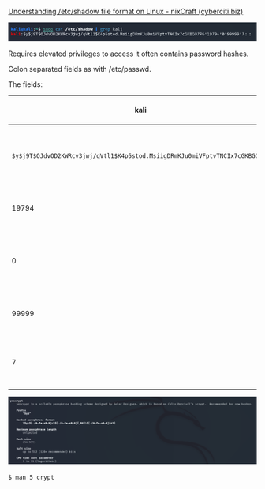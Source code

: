 [Understanding /etc/shadow file format on Linux - nixCraft (cyberciti.biz)](https://www.cyberciti.biz/faq/understanding-etcshadow-file/)

![](../../../_attachments/Pasted%20image%2020240327185506.png)

Requires elevated privileges to access it often contains password hashes.

Colon separated fields as with /etc/passwd.

The fields:

| kali                                                                        | username in plaintext                                     |
| --------------------------------------------------------------------------- | --------------------------------------------------------- |
| `$y$j9T$OJdvOD2KWRcv3jwj/qVtl1$K4p5stod.MsiigDRmKJu0miVFptvTNCIx7cGKBGO7P6` | encrypted password; `$y$` indicates the hashing algorithm |
| 19794                                                                       | timestamp indicating last password change                 |
| 0                                                                           | minimum number of days before required password reset     |
| 99999                                                                       | maximum number of days the password is valid for          |
| 7                                                                           | number of days prior to expiration to notify user         |



![](../../../_attachments/Pasted%20image%2020240327190524.png)

`$ man 5 crypt`
